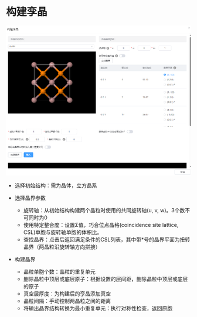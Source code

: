 # 构建孪晶

![build_twin](.././nested/qstudio_build_twin.png)

- 选择初始结构：需为晶体，立方晶系

- 选择晶界参数
  - 旋转轴：从初始结构构建两个晶粒时使用的共同旋转轴(u, v, w)。3个数不可同时为0
  - 使用特定整合度：设置Σ值，巧合位点晶格(coincidence site lattice, CSL)单胞与旋转轴单胞的体积比。
  - 查找晶界：点击后返回满足条件的CSL列表，其中带*号的晶界平面为扭转晶界（两晶粒沿旋转轴方向拼接）

- 构建晶界
  - 晶粒单胞个数：晶粒的重复单元
  - 删除晶粒中顶层或底层原子：根据设置的层间距，删除晶粒中顶层或底层的原子
  - 真空层厚度：为构建后的孪晶添加真空
  - 晶粒间隔：手动控制两晶粒之间的距离
  - 将输出晶界结构转换为最小重复单元：执行对称性检查，返回原胞